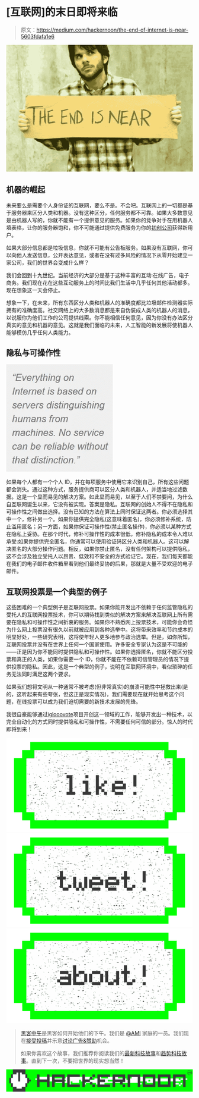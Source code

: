 # [互联网]的末日即将来临

> 原文：<https://medium.com/hackernoon/the-end-of-internet-is-near-5603fdafa1e6>

![](img/065d389c203ec8838781a8f27f57fece.png)

## 机器的崛起

未来要么是需要个人身份证的互联网，要么不是。不会吧。互联网上的一切都是基于服务器来区分人类和机器。没有这种区分，任何服务都不可靠。如果大多数意见是由机器人写的，你就不能有一个提供意见的服务。如果你的竞争对手在用机器人填表格，让你的服务器饱和，你不可能通过提供免费服务为你的[初创公司](https://hackernoon.com/tagged/startup)获得新用户。

如果大部分信息都是垃圾信息，你就不可能有公告板服务。如果没有互联网，你可以向他人发送信息，公开表达意见，或者在没有过多风险的情况下从零开始建立一家公司，我们的世界会变成什么样？

我们会回到十九世纪。当前经济的大部分是基于这种丰富的互动:在线广告，电子商务。我们现在花在这些互动服务上的时间比我们生活中几乎任何其他活动都多。现在想象这一天会停止。

想象一下，在未来，所有东西区分人类和机器人的准确度都比垃圾邮件检测器实际拥有的准确度高。社交网络上的大多数消息都是来自伪装成人类的机器人的消息，以说服你为他们工作的公司提供线索。你不能相信任何意见，因为你没有办法区分真实的意见和机器的意见。这就是我们面临的未来，人工智能的新发展将使机器人能够模仿几乎任何人类能力。

## 隐私与可操作性

![](img/c835ecf9afc2efa96fe577ee808b7ba7.png)

如果每个人都有一个个人 ID，并在每项服务中使用它来识别自己，所有这些问题都会消失。通过这种方式，服务提供商可以区分人类和机器人，并适当地过滤数据。这是一个显而易见的解决方案。如此显而易见，以至于人们不禁要问，为什么自互联网诞生以来，它没有被实现。答案是隐私。互联网的创始人不得不在隐私和可操作性之间做出选择。没有已知的方法在算法上同时保证这两者。你必须选择其中一个，修补另一个。如果你提供完全隐私(这意味着匿名)，你必须修补系统，防止滥用匿名；另一方面，如果你保证可操作性(禁止匿名操作)，你必须以某种方式在隐私上妥协。在那个时代，修补可操作性的成本很低，修补隐私的成本令人难以承受:如果你提供完全匿名，你通常可以使用验证码区分人类和机器人。这可以解决匿名的大部分操作问题。相反，如果你禁止匿名，没有任何架构可以提供隐私，这不会涉及独立受托人以昂贵、低效和不安全的方式验证它。现在，我们每天都能在我们的电子邮件收件箱里看到他们最终妥协的后果，那就是大量不受欢迎的电子邮件。

## 互联网投票是一个典型的例子

这些困难的一个典型例子是互联网投票。如果你能开发出不依赖于任何监管隐私的受托人的互联网投票技术，你可以期待找到类似的解决方案来解决互联网上所有需要在隐私和可操作性之间折衷的服务。如果你不熟悉网上投票技术，可能你会奇怪为什么网上投票没有很久以前就被应用到各种选举中。这将带来效率和节约成本的明显好处，一些研究表明，这将使年轻人更多地参与政治选举。但是，如你所知，互联网投票并没有在世界上任何一个国家使用。许多安全专家认为这是不可能的——正是因为你不能同时提供隐私和可操作性。如果你选择匿名，你就不能区分投票和真正的人类，如果你需要一个 ID，你就不能在不依赖可信管理员的情况下提供投票的隐私。因此，这是一个典型的例子，说明在互联网环境中，看似琐碎的任务无法同时满足这两个要求。

如果我们想将文明从一种通常不被考虑(但非常真实)的崩溃可能性中拯救出来(是的，这听起来有些夸张，但这正是现实情况)，我们需要现在就开始思考这个问题，在线投票可以成为我们迫切需要的新技术发展的先锋。

我很自豪能够通过[iglooovote](http://www.igloovote.com)项目开创这一领域的工作，能够开发出一种技术，以完全自动化的方式同时提供隐私和可操作性，不需要任何可信的部分。惊人的时代即将到来！

[![](img/50ef4044ecd4e250b5d50f368b775d38.png)](http://bit.ly/HackernoonFB)[![](img/979d9a46439d5aebbdcdca574e21dc81.png)](https://goo.gl/k7XYbx)[![](img/2930ba6bd2c12218fdbbf7e02c8746ff.png)](https://goo.gl/4ofytp)

> [黑客中午](http://bit.ly/Hackernoon)是黑客如何开始他们的下午。我们是 [@AMI](http://bit.ly/atAMIatAMI) 家庭的一员。我们现在[接受投稿](http://bit.ly/hackernoonsubmission)并乐意[讨论广告&赞助](mailto:partners@amipublications.com)机会。
> 
> 如果你喜欢这个故事，我们推荐你阅读我们的[最新科技故事](http://bit.ly/hackernoonlatestt)和[趋势科技故事](https://hackernoon.com/trending)。直到下一次，不要把世界的现实想当然！

[![](img/be0ca55ba73a573dce11effb2ee80d56.png)](https://goo.gl/Ahtev1)
